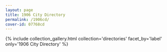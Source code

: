 ```yaml
---
layout: page
title: 1906 City Directory
permalink: /1906cd/
cover-id: 07768cd
---
```


{% include collection_gallery.html collection='directories' facet_by='label' only='1906 City Directory' %}
